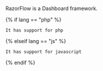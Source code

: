 RazorFlow is a Dashboard framework.

{% if lang == "php" %}
~~~
It has support for php
~~~
{% elseif lang == "js" %}
~~~
It has support for javascript
~~~
{% endif %}